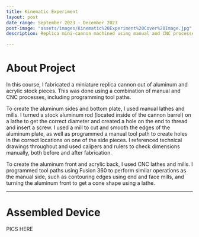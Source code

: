```yaml
---
title: Kinematic Experiment
layout: post
date_range: September 2023 - December 2023
post-image: "assets/images/Kinematic%20Experiment%20Cover%20Image.jpg"
description: Replica mini-cannon machined using manual and CNC processes.

---
```


# About Project
In this course, I fabricated a miniature replica cannon out of aluminum and acrylic stock pieces. This was done using a combination of manual and CNC processes, including programming tool paths.

To create the aluminum sides and bottom plate, I used manual lathes and mills. I turned a stock aluminum rod (located inside of the cannon barrel) on a lathe to get the correct diameter and created a hole on the end to thread and insert a screw. I used a mill to cut and smooth the edges of the aluminum plate, as well as programmed a manual tool path to create holes in the correct locations on one of the side pieces. I referenced technical drawings throughout and used calipers and rulers to check dimensions manually, both before and after fabrication.

To create the aluminum front and acrylic back, I used CNC lathes and mills. I programmed tool paths using Fusion 360 to perform similar operations as the manual side, such as contouring edges using end and face mills, and turning the aluminum front to get a cone shape using a lathe.

---

# Assembled Device

PICS HERE